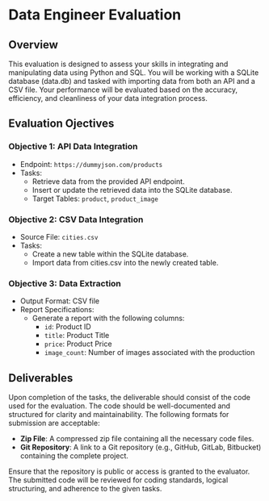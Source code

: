 # Data Engineer Evaluation

## Overview
This evaluation is designed to assess your skills in integrating and manipulating data using Python and SQL. 
You will be working with a SQLite database (data.db) and tasked with importing data from both an API and a CSV file. 
Your performance will be evaluated based on the accuracy, efficiency, and cleanliness of your data integration process.

## Evaluation Ojectives
### Objective 1: API Data Integration
- Endpoint: `https://dummyjson.com/products`
- Tasks:
    - Retrieve data from the provided API endpoint.
    - Insert or update the retrieved data into the SQLite database.
    - Target Tables: `product`, `product_image`

### Objective 2: CSV Data Integration
- Source File: `cities.csv`
- Tasks:
    - Create a new table within the SQLite database.
    - Import data from cities.csv into the newly created table.

### Objective 3: Data Extraction
- Output Format: CSV file
- Report Specifications:
    - Generate a report with the following columns:
        - `id`: Product ID
        - `title`: Product Title
        - `price`: Product Price
        - `image_count`: Number of images associated with the production

## Deliverables

Upon completion of the tasks, the deliverable should consist of the code used for the evaluation.
The code should be well-documented and structured for clarity and maintainability.
The following formats for submission are acceptable:

- **Zip File**: A compressed zip file containing all the necessary code files.
- **Git Repository**: A link to a Git repository (e.g., GitHub, GitLab, Bitbucket) containing the complete project.

Ensure that the repository is public or access is granted to the evaluator.
The submitted code will be reviewed for coding standards, logical structuring,
and adherence to the given tasks.
